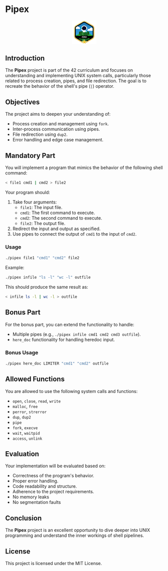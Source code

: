 # Pipex

<p align="center">
	<img src="img/pipexm.png" alt="Pipex Badge" width="15%">
</p>

## Introduction

The **Pipex** project is part of the 42 curriculum and focuses on understanding and implementing UNIX system calls, particularly those related to process creation, pipes, and file redirection. The goal is to recreate the behavior of the shell's pipe (`|`) operator.

## Objectives

The project aims to deepen your understanding of:
- Process creation and management using `fork`.
- Inter-process communication using pipes.
- File redirection using `dup2`.
- Error handling and edge case management.

## Mandatory Part

You will implement a program that mimics the behavior of the following shell command:

```bash
< file1 cmd1 | cmd2 > file2
```

Your program should:
1. Take four arguments:
	- `file1`: The input file.
	- `cmd1`: The first command to execute.
	- `cmd2`: The second command to execute.
	- `file2`: The output file.
2. Redirect the input and output as specified.
3. Use pipes to connect the output of `cmd1` to the input of `cmd2`.

### Usage

```bash
./pipex file1 "cmd1" "cmd2" file2
```

Example:

```bash
./pipex infile "ls -l" "wc -l" outfile
```

This should produce the same result as:

```bash
< infile ls -l | wc -l > outfile
```

## Bonus Part

For the bonus part, you can extend the functionality to handle:
- Multiple pipes (e.g., `./pipex infile cmd1 cmd2 cmd3 outfile`).
- `here_doc` functionality for handling heredoc input.

### Bonus Usage

```bash
./pipex here_doc LIMITER "cmd1" "cmd2" outfile
```

## Allowed Functions

You are allowed to use the following system calls and functions:
- `open`, `close`, `read`, `write`
- `malloc`, `free`
- `perror`, `strerror`
- `dup`, `dup2`
- `pipe`
- `fork`, `execve`
- `wait`, `waitpid`
- `access`, `unlink`

## Evaluation

Your implementation will be evaluated based on:
- Correctness of the program's behavior.
- Proper error handling.
- Code readability and structure.
- Adherence to the project requirements.
- No memory leaks
- No segmentation faults

## Conclusion

The **Pipex** project is an excellent opportunity to dive deeper into UNIX programming and understand the inner workings of shell pipelines.

## License
This project is licensed under the MIT License.
